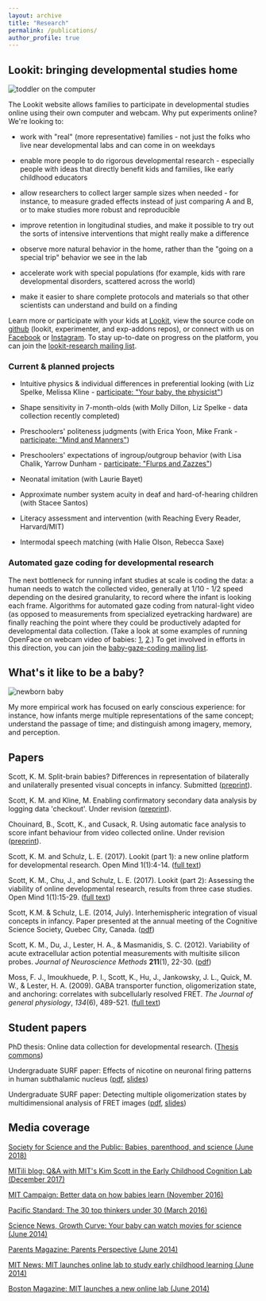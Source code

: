 ```yaml
---
layout: archive
title: "Research"
permalink: /publications/
author_profile: true
---
```


## Lookit: bringing developmental studies home

<img src="../../files/img/computerbaby.jpg" alt="toddler on the computer" class="research_thumbnail" />

The Lookit website allows families to participate in developmental studies online using their own computer and webcam. Why put experiments online? We're looking to:

- work with "real" (more representative) families - not just the folks who live near developmental labs and can come in on weekdays

- enable more people to do rigorous developmental research - especially people with ideas that directly benefit kids and families, like early childhood educators

- allow researchers to collect larger sample sizes when needed - for instance, to measure graded effects instead of just comparing A and B, or to make studies more robust and reproducible

- improve retention in longitudinal studies, and make it possible to try out the sorts of intensive interventions that might really make a difference

- observe more natural behavior in the home, rather than the "going on a special trip" behavior we see in the lab

- accelerate work with special populations (for example, kids with rare developmental disorders, scattered across the world)

- make it easier to share complete protocols and materials so that other scientists can understand and build on a finding

Learn more or participate with your kids at [Lookit](https://lookit.mit.edu), view the source code on [github](https://github.com/lookit/) (lookit, experimenter, and                                      exp-addons repos), or connect with us on [Facebook](https://www.facebook.com/lookit.mit.edu) or [Instagram](https://www.instagram.com/babiesoflookit/). To stay up-to-date on 
progress on the platform, you can join the [lookit-research mailing list](http://mailman.mit.edu/mailman/listinfo/lookit-research).

### Current & planned projects

- Intuitive physics & individual differences in preferential looking (with Liz Spelke, Melissa Kline - [participate: "Your baby, the physicist"](https://lookit.mit.edu/studies/cfddb63f-12e9-4e62-abd1-47534d6c4dd2/))

- Shape sensitivity in 7-month-olds (with Molly Dillon, Liz Spelke - data collection 
recently completed)

- Preschoolers' politeness judgments (with Erica Yoon, Mike Frank - [participate: "Mind and Manners"](https://lookit.mit.edu/studies/))

- Preschoolers' expectations of ingroup/outgroup behavior (with Lisa Chalik, Yarrow Dunham - [participate: "Flurps and Zazzes"](https://lookit.mit.edu/studies/1e9157cd-b898-4098-9429-a599720d0c0a/))

- Neonatal imitation (with Laurie Bayet)

- Approximate number system acuity in deaf and hard-of-hearing children (with Stacee Santos)

- Literacy assessment and intervention (with Reaching Every Reader, Harvard/MIT)

- Intermodal speech matching (with Halie Olson, Rebecca Saxe)

### Automated gaze coding for developmental research

The next bottleneck for running infant studies at scale is coding the data: a human needs to watch the collected video, generally at 1/10 - 1/2 speed depending on the desired granularity, to record where the infant is looking each frame. Algorithms for automated gaze coding from natural-light video (as opposed to measurements from specialized eyetracking hardware) are finally reaching the point where they could be productively adapted for developmental data collection. (Take a look at some examples of running OpenFace on webcam video of babies: [1](https://drive.google.com/open?id=1pkmLJ_ICEcuShy9SNTWguGRVRhTITdJp), [2](https://drive.google.com/open?id=1o5WKNCjYE58x6FcQ0NmK6B65TNZk7ro4).)
To get involved in efforts in this direction, you can join the [baby-gaze-coding mailing list](http://mailman.mit.edu/mailman/listinfo/baby-gaze-coding). 

## What's it like to be a baby?

<img src="../../files/img/newborn_remy.jpg" alt="newborn baby" class="research_thumbnail" />

My more empirical work has focused on early conscious experience: for instance, how infants merge multiple representations of the same concept; understand the passage of time; and distinguish among imagery, memory, and  perception.
                    
## Papers

Scott, K. M. Split-brain babies? Differences in representation of bilaterally and unilaterally presented visual concepts in infancy. Submitted (<a href="https://psyarxiv.com/mnfx8/">preprint</a>).

Scott, K. M. and Kline, M. Enabling confirmatory secondary data analysis by logging data 'checkout'. Under revision (<a href="https://psyarxiv.com/87wjc/">preprint</a>).

Chouinard, B., Scott, K., and Cusack, R. Using automatic face analysis to score infant behaviour from video collected online. Under revision (<a href="https://psyarxiv.com/h46nr/">preprint</a>).

Scott, K. M. and Schulz, L. E. (2017). Lookit (part 1): a new online platform for developmental research. Open Mind 1(1):4-14. (<a href="https://www.mitpressjournals.org/doi/full/10.1162/OPMI_a_00002">full text</a>)

Scott, K. M., Chu, J., and Schulz, L. E. (2017). Lookit (part 2): Assessing the viability of online developmental research, results from three case studies. Open Mind 1(1):15-29.
(<a href="https://www.mitpressjournals.org/doi/abs/10.1162/OPMI_a_00001">full text</a>)

Scott, K.M. & Schulz, L.E. (2014, July). Interhemispheric integration of visual concepts in infancy. Paper presented at the annual meeting of the Cognitive Science Society, Quebec City, Canada. (<a href="https://mindmodeling.org/cogsci2014/papers/245/paper245.pdf">pdf</a>)

Scott, K. M., Du, J., Lester, H. A., &amp; Masmanidis, S. C. (2012).  Variability of acute extracellular action potential measurements with  multisite silicon probes. <em>Journal of Neuroscience Methods</em> <b>211</b>(1), 22-30. 
(<a href="../../files/slides/Scott-JNeurosciMeth-2012.pdf">pdf</a>)
                                               
Moss, F. J., Imoukhuede, P. I., Scott, K., Hu, J., Jankowsky, J. L., Quick, M. W., &amp; Lester,  H. A. (2009). GABA transporter function, oligomerization state, and  anchoring: correlates with subcellularly resolved FRET. <em>The Journal of general physiology</em>, <em>134</em>(6), 489-521. (<a href="http://jgp.rupress.org/content/134/6/489.long">full text</a>)

## Student papers

PhD thesis: Online data collection for developmental research.  (<a href="https://thesiscommons.org/qjs9y">Thesis commons</a>)

Undergraduate SURF paper: Effects of nicotine on neuronal firing patterns in human subthalamic nucleus (<a href="../../files/slides/draft.pdf">pdf</a>, <a href="../../files/slides/SURFtalkPerpallFinal.pdf">slides</a>)

Undergraduate SURF paper: Detecting multiple oligomerization states by multidimensional analysis of FRET images (<a              href="../../files/slides/KSFinalReportSURF09.pdf">pdf</a>, <a href="../../files/slides/KSperpallSemi0910.pdf">slides</a>)

## Media coverage

[Society for Science and the Public: Babies, parenthood, and science (June 2018)](https://student.societyforscience.org/blog/doing-science/babies-parenthood-and-science)

[MITili blog: Q&A with MIT's Kim Scott in the Early Childhood Cognition Lab (December 2017)](http://mitili.mit.edu/news/qa-mits-kim-scott-early-childhood-cognition-lab)

[MIT Campaign: Better data on how babies learn (November 2016)](https://betterworld.mit.edu/better-data-babies-learn/)

[Pacific Standard: The 30 top thinkers under 30 (March 2016)](https://psmag.com/social-justice/the-30-top-thinkers-under-30-kim-scott)

[Science News, Growth Curve: Your baby can watch movies for science (June 2014)](https://www.sciencenews.org/blog/growth-curve/your-baby-can-watch-movies-science)

[Parents Magazine: Parents Perspective (June 2014)](https://www.parents.com/parents-magazine/parents-perspective/participate-in-mit-research-from-your-couch/)

[MIT News: MIT launches online lab to study early childhood learning (June 2014)](http://news.mit.edu/2014/mit-launches-online-lab-early-childhood-learning-lookit)

[Boston Magazine: MIT launches a new online lab (June 2014)](http://www.bostonmagazine.com/health/blog/2014/06/19/new-mit-lab/)


<!---
{% if author.googlescholar %}
  You can also find my articles on <u><a href="{{author.googlescholar}}">my Google Scholar profile</a>.</u>
{% endif %}

{% include base_path %}

{% for post in site.publications reversed %}
  {% include archive-single.html %}
{% endfor %}
-->
